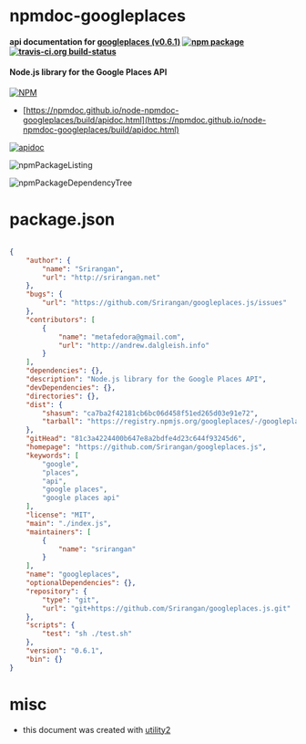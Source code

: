 # npmdoc-googleplaces

#### api documentation for  [googleplaces (v0.6.1)](https://github.com/Srirangan/googleplaces.js)  [![npm package](https://img.shields.io/npm/v/npmdoc-googleplaces.svg?style=flat-square)](https://www.npmjs.org/package/npmdoc-googleplaces) [![travis-ci.org build-status](https://api.travis-ci.org/npmdoc/node-npmdoc-googleplaces.svg)](https://travis-ci.org/npmdoc/node-npmdoc-googleplaces)

#### Node.js library for the Google Places API

[![NPM](https://nodei.co/npm/googleplaces.png?downloads=true&downloadRank=true&stars=true)](https://www.npmjs.com/package/googleplaces)

- [https://npmdoc.github.io/node-npmdoc-googleplaces/build/apidoc.html](https://npmdoc.github.io/node-npmdoc-googleplaces/build/apidoc.html)

[![apidoc](https://npmdoc.github.io/node-npmdoc-googleplaces/build/screenCapture.buildCi.browser.%252Ftmp%252Fbuild%252Fapidoc.html.png)](https://npmdoc.github.io/node-npmdoc-googleplaces/build/apidoc.html)

![npmPackageListing](https://npmdoc.github.io/node-npmdoc-googleplaces/build/screenCapture.npmPackageListing.svg)

![npmPackageDependencyTree](https://npmdoc.github.io/node-npmdoc-googleplaces/build/screenCapture.npmPackageDependencyTree.svg)



# package.json

```json

{
    "author": {
        "name": "Srirangan",
        "url": "http://srirangan.net"
    },
    "bugs": {
        "url": "https://github.com/Srirangan/googleplaces.js/issues"
    },
    "contributors": [
        {
            "name": "metafedora@gmail.com",
            "url": "http://andrew.dalgleish.info"
        }
    ],
    "dependencies": {},
    "description": "Node.js library for the Google Places API",
    "devDependencies": {},
    "directories": {},
    "dist": {
        "shasum": "ca7ba2f42181cb6bc06d458f51ed265d03e91e72",
        "tarball": "https://registry.npmjs.org/googleplaces/-/googleplaces-0.6.1.tgz"
    },
    "gitHead": "81c3a4224400b647e8a2bdfe4d23c644f93245d6",
    "homepage": "https://github.com/Srirangan/googleplaces.js",
    "keywords": [
        "google",
        "places",
        "api",
        "google places",
        "google places api"
    ],
    "license": "MIT",
    "main": "./index.js",
    "maintainers": [
        {
            "name": "srirangan"
        }
    ],
    "name": "googleplaces",
    "optionalDependencies": {},
    "repository": {
        "type": "git",
        "url": "git+https://github.com/Srirangan/googleplaces.js.git"
    },
    "scripts": {
        "test": "sh ./test.sh"
    },
    "version": "0.6.1",
    "bin": {}
}
```



# misc
- this document was created with [utility2](https://github.com/kaizhu256/node-utility2)
